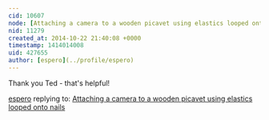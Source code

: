```yaml
---
cid: 10607
node: [Attaching a camera to a wooden picavet using elastics looped onto nails](../notes/TedF/10-20-2014/attaching-a-camera-to-a-wooden-picavet-using-nails-and-elastics)
nid: 11279
created_at: 2014-10-22 21:40:08 +0000
timestamp: 1414014008
uid: 427655
author: [espero](../profile/espero)
---
```


Thank you Ted - that's helpful!

[espero](../profile/espero) replying to: [Attaching a camera to a wooden picavet using elastics looped onto nails](../notes/TedF/10-20-2014/attaching-a-camera-to-a-wooden-picavet-using-nails-and-elastics)

